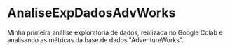 # AnaliseExpDadosAdvWorks
Minha primeira análise exploratória de dados, realizada no Google Colab e analisando as métricas da base de dados "AdventureWorks".
